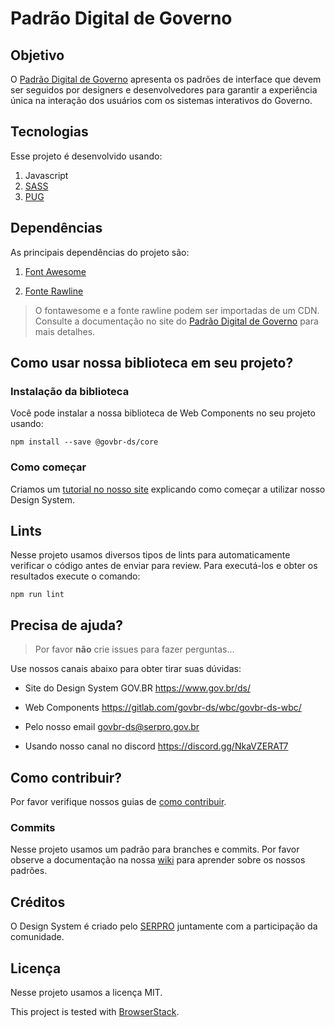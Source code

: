 # Padrão Digital de Governo

## Objetivo

O [Padrão Digital de Governo](https://www.gov.br/ds/ 'Acesse a página do Padrão Digital de Governo') apresenta os padrões de interface que devem ser seguidos por designers e desenvolvedores para garantir a experiência única na interação dos usuários com os sistemas interativos do Governo.

## Tecnologias

Esse projeto é desenvolvido usando:

1. Javascript
1. [SASS](https://sass-lang.com/ 'Acesse a página do SASS')
1. [PUG](https://pugjs.org/ 'Acesse a página do PUG')

## Dependências

As principais dependências do projeto são:

1. [Font Awesome](https://fontawesome.com/ 'Acesse para realizar o download da Font Awesome')

1. [Fonte Rawline](https://www.cdnfonts.com/rawline.font/ 'Acesse para realizar o download da Fonte Rawline')

> O fontawesome e a fonte rawline podem ser importadas de um CDN. Consulte a documentação no site do [Padrão Digital de Governo](https://www.gov.br/ds/ 'Acesse o site do Padrão Digital de Governo') para mais detalhes.
>
## Como usar nossa biblioteca em seu projeto?

### Instalação da biblioteca

Você pode instalar a nossa biblioteca de Web Components no seu projeto usando:

```node
npm install --save @govbr-ds/core
```

### Como começar

Criamos um [tutorial no nosso site](https://gov.br/ds/como-comecar/instalacao 'Acesse o Guia de Instalação do Padrão Digital de Governo') explicando como começar a utilizar nosso Design System.

## Lints

Nesse projeto usamos diversos tipos de lints para automaticamente verificar o código antes de enviar para review. Para executá-los e obter os resultados execute o comando:

```node
npm run lint
```

## Precisa de ajuda?

> Por favor **não** crie issues para fazer perguntas...

Use nossos canais abaixo para obter tirar suas dúvidas:

-   Site do Design System GOV.BR <https://www.gov.br/ds/>

-   Web Components <https://gitlab.com/govbr-ds/wbc/govbr-ds-wbc/>

-   Pelo nosso email <govbr-ds@serpro.gov.br>

-   Usando nosso canal no discord <https://discord.gg/NkaVZERAT7>

## Como contribuir?

Por favor verifique nossos guias de [como contribuir](https://gov.br/ds/wiki/comunidade/contribuindo-com-o-ds/ 'Acesse a página como contribuir?').

### Commits

Nesse projeto usamos um padrão para branches e commits. Por favor observe a documentação na nossa [wiki](https://gov.br/ds/wiki/ 'Acesse a Wiki do Padrão Digital de Governo') para aprender sobre os nossos padrões.

## Créditos

O Design System  é criado pelo [SERPRO](https://www.serpro.gov.br/ 'Acesse a página do SERPRO | Serviço Federal de Processamento de Dados') juntamente com a participação da comunidade.

## Licença

Nesse projeto usamos a licença MIT.

This project is tested with [BrowserStack](https://www.browserstack.com/).
